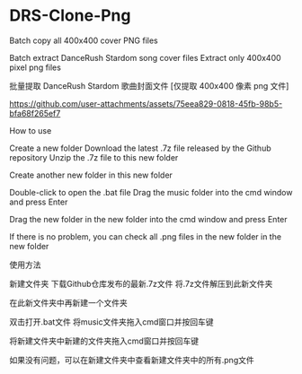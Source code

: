 # DRS-Clone-Png
Batch copy all 400x400 cover PNG files

Batch extract DanceRush Stardom song cover files Extract only 400x400 pixel png files

批量提取 DanceRush Stardom 歌曲封面文件 [仅提取 400x400 像素 png 文件]



https://github.com/user-attachments/assets/75eea829-0818-45fb-98b5-bfa68f265ef7



How to use

Create a new folder
Download the latest .7z file released by the Github repository
Unzip the .7z file to this new folder

Create another new folder in this new folder

Double-click to open the .bat file
Drag the music folder into the cmd window and press Enter

Drag the new folder in the new folder into the cmd window and press Enter

If there is no problem, you can check all .png files in the new folder in the new folder

使用方法

新建文件夹
下载Github仓库发布的最新.7z文件
将.7z文件解压到此新文件夹

在此新文件夹中再新建一个文件夹

双击打开.bat文件
将music文件夹拖入cmd窗口并按回车键

将新建文件夹中新建的文件夹拖入cmd窗口并按回车键

如果没有问题，可以在新建文件夹中查看新建文件夹中的所有.png文件
